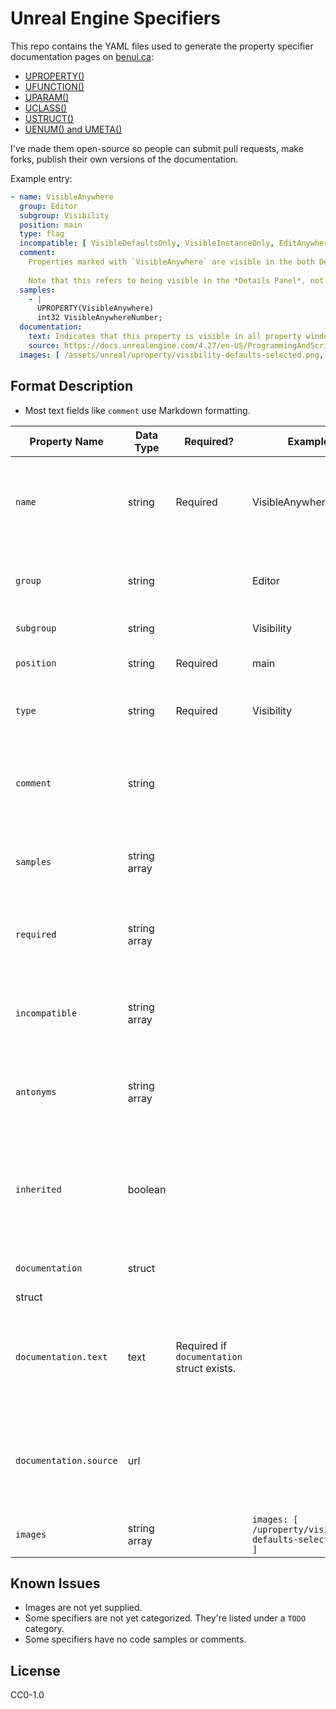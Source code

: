 # Unreal Engine Specifiers

This repo contains the YAML files used to generate the property specifier
documentation pages on [benui.ca](https://benui.ca):

* [UPROPERTY()](https://benui.ca/unreal/uproperty/)
* [UFUNCTION()](https://benui.ca/unreal/ufunction/)
* [UPARAM()](https://benui.ca/unreal/uparam/)
* [UCLASS()](https://benui.ca/unreal/uclass/)
* [USTRUCT()](https://benui.ca/unreal/ustruct/)
* [UENUM() and UMETA()](https://benui.ca/unreal/uenum-umeta/)

I've made them open-source so people can submit pull requests, make forks,
publish their own versions of the documentation.

Example entry:
```yaml
- name: VisibleAnywhere
  group: Editor
  subgroup: Visibility
  position: main
  type: flag
  incompatible: [ VisibleDefaultsOnly, VisibleInstanceOnly, EditAnywhere, EditDefaultsOnly, EditInstanceOnly ]
  comment:
    Properties marked with `VisibleAnywhere` are visible in the both Details Panel of Blueprint assets and the Details Panel of Blueprint instances within maps.
    
    Note that this refers to being visible in the *Details Panel*, not visible in the *Blueprint Graph*. For that you need to use `BlueprintReadOnly`.
  samples:
    - |
      UPROPERTY(VisibleAnywhere)
      int32 VisibleAnywhereNumber;
  documentation:
    text: Indicates that this property is visible in all property windows, but cannot be edited. This Specifier is incompatible with the "Edit" Specifiers.
    source: https://docs.unrealengine.com/4.27/en-US/ProgrammingAndScripting/GameplayArchitecture/Properties/Specifiers/
  images: [ /assets/unreal/uproperty/visibility-defaults-selected.png, /assets/unreal/uproperty/visibility-instance-selected.jpg ]
```
## Format Description

* Most text fields like `comment` use Markdown formatting.

| Property Name | Data Type | Required? | Example | Notes |
| --- | --- | --- | --- | --- |
| `name` | string | Required | VisibleAnywhere | Plain text. I try to camelcase even though the name is technically case-insensitive. |
| `group` | string |  | Editor | Arbitrary string I use to display related specifiers together. |
| `subgroup` | string |  | Visibility | Optional further |
| `position` | string | Required | main | Valid values are `main` or `meta`. |
| `type` | string | Required | Visibility | Valid values are `flag`, `string`, `number`, `bool`. |
| `comment` | string | | | Long free-text description on how to use the specifier. Includes Markdown formatting. |
| `samples` | string array | | | An array of code snippets that show how the specifier is used. |
| `required` | string array | | | A list of specifiers that must be included for this specifier to be valid. |
| `incompatible` | string array | | | A list of specifiers that are invalid when paired with this specifier. |
| `antonyms` | string array | | | A list of specifiers that have the opposite effect to this specifier. |
| `inherited` | boolean | | | UCLASS-specific. Whether a specifier on a parent means the child implicitly has that same specifier. |
| `documentation` | struct | | | See below for the properties within this
struct |
| `documentation.text` | text | Required if `documentation` struct exists. | | Official Unreal Engine documentation that describes the specifier. Can be taken from web or source code. |
| `documentation.source` | url | | | The URL from which the documentation is taken. In the case of files I include a link to the file on GitHub. |
| `images` | string array | | `images: [ /uproperty/visibility-defaults-selected.png ]` | A |


## Known Issues

* Images are not yet supplied.
* Some specifiers are not yet categorized. They're listed under a `TODO` category.
* Some specifiers have no code samples or comments.

## License

CC0-1.0
